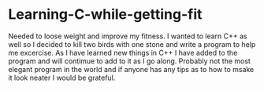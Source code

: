 # Learning-C-while-getting-fit

Needed to loose weight and improve my fitness. I wanted to learn C++ as well so I decided to kill two birds with one stone and write a program to help me excercise. As I have learned new things in C++ I have added to the program and will contimue to add to it as I go along. Probably not the most elegant program in the world and if anyone has any tips as to how to msake it look neater I would be grateful. 
